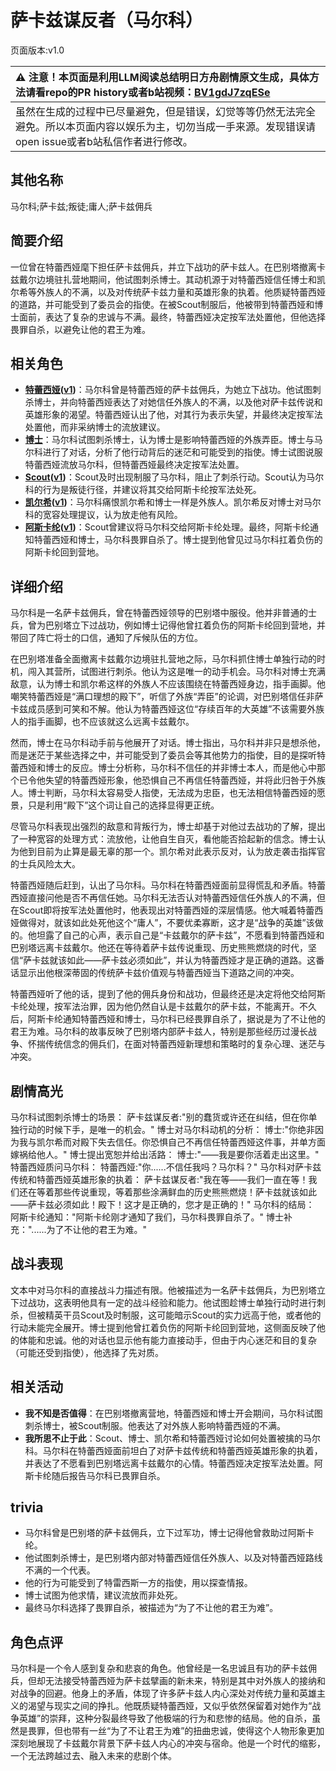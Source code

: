 # 萨卡兹谋反者（马尔科）
页面版本:v1.0
 

| :warning: 注意！本页面是利用LLM阅读总结明日方舟剧情原文生成，具体方法请看repo的PR history或者b站视频：[BV1gdJ7zqESe](https://www.bilibili.com/video/BV1gdJ7zqESe/)         |
|:----------------------------|
| 虽然在生成的过程中已尽量避免，但是错误，幻觉等等仍然无法完全避免。所以本页面内容以娱乐为主，切勿当成一手来源。发现错误请open issue或者b站私信作者进行修改。|



## 其他名称
马尔科;萨卡兹;叛徒;庸人;萨卡兹佣兵
## 简要介绍
一位曾在特蕾西娅麾下担任萨卡兹佣兵，并立下战功的萨卡兹人。在巴别塔撤离卡兹戴尔边境驻扎营地期间，他试图刺杀博士。其动机源于对特蕾西娅信任博士和凯尔希等外族人的不满，以及对传统萨卡兹力量和英雄形象的执着。他质疑特蕾西娅的道路，并可能受到了委员会的指使。在被Scout制服后，他被带到特蕾西娅和博士面前，表达了复杂的忠诚与不满。最终，特蕾西娅决定按军法处置他，但他选择畏罪自杀，以避免让他的君王为难。
## 相关角色
-   **[特蕾西娅](../char_v3/extended_char_te_lei_xi_ya.md)([v1](extended_char_te_lei_xi_ya.md))**：马尔科曾是特蕾西娅的萨卡兹佣兵，为她立下战功。他试图刺杀博士，并向特蕾西娅表达了对她信任外族人的不满，以及他对萨卡兹传说和英雄形象的渴望。特蕾西娅认出了他，对其行为表示失望，并最终决定按军法处置他，而非采纳博士的流放建议。
-   **[博士](../char_v3/extended_char_bo_shi.md)**：马尔科试图刺杀博士，认为博士是影响特蕾西娅的外族弄臣。博士与马尔科进行了对话，分析了他行动背后的迷茫和可能受到的指使。博士试图说服特蕾西娅流放马尔科，但特蕾西娅最终决定按军法处置。
-   **[Scout](../char_v3/extended_char_Scout.md)([v1](extended_char_Scout.md))**：Scout及时出现制服了马尔科，阻止了刺杀行动。Scout认为马尔科的行为是叛徒行径，并建议将其交给阿斯卡纶按军法处死。
-   **[凯尔希](../char_v3/char_003_kalts.md)([v1](char_003_kalts.md))**：马尔科痛恨凯尔希和博士一样是外族人。凯尔希反对博士对马尔科的宽容处理提议，认为放走他有风险。
-   **[阿斯卡纶](../char_v3/char_4132_ascln.md)([v1](char_4132_ascln.md))**：Scout曾建议将马尔科交给阿斯卡纶处理。最终，阿斯卡纶通知特蕾西娅和博士，马尔科畏罪自杀了。博士提到他曾见过马尔科扛着负伤的阿斯卡纶回到营地。
## 详细介绍
马尔科是一名萨卡兹佣兵，曾在特蕾西娅领导的巴别塔中服役。他并非普通的士兵，曾为巴别塔立下过战功，例如博士记得他曾扛着负伤的阿斯卡纶回到营地，并带回了阵亡将士的口信，通知了斥候队伍的方位。

在巴别塔准备全面撤离卡兹戴尔边境驻扎营地之际，马尔科抓住博士单独行动的时机，闯入其营所，试图进行刺杀。他认为这是唯一的动手机会。马尔科对博士充满敌意，认为博士和凯尔希这样的外族人不应该围绕在特蕾西娅身边，指手画脚。他嘲笑特蕾西娅是“满口理想的殿下”，听信了外族“弄臣”的论调，对巴别塔信任非萨卡兹成员感到可笑和不解。他认为特蕾西娅这位“存续百年的大英雄”不该需要外族人的指手画脚，也不应该就这么远离卡兹戴尔。

然而，博士在马尔科动手前与他展开了对话。博士指出，马尔科并非只是想杀他，而是迷茫于某些选择之中，并可能受到了委员会等其他势力的指使，目的是探听特蕾西娅和博士的反应。博士分析称，马尔科不信任的并非博士本人，而是他心中那个已令他失望的特蕾西娅形象，他恐惧自己不再信任特蕾西娅，并将此归咎于外族人。博士判断，马尔科太容易受人指使，无法成为忠臣，也无法相信特蕾西娅的愿景，只是利用“殿下”这个词让自己的选择显得更正统。

尽管马尔科表现出强烈的敌意和背叛行为，博士却基于对他过去战功的了解，提出了一种宽容的处理方式：流放他，让他自生自灭，看他能否拾起新的信念。博士认为他到目前为止算是最无辜的那一个。凯尔希对此表示反对，认为放走袭击指挥官的士兵风险太大。

特蕾西娅随后赶到，认出了马尔科。马尔科在特蕾西娅面前显得慌乱和矛盾。特蕾西娅直接问他是否不再信任她。马尔科无法否认对特蕾西娅信任外族人的不满，但在Scout即将按军法处置他时，他表现出对特蕾西娅的深层情感。他大喊着特蕾西娅做得对，就该如此处死他这个“庸人”，不要优柔寡断，这才是“战争的英雄”该做的。他坦露了自己的心声，表示自己是“卡兹戴尔的萨卡兹”，不愿看到特蕾西娅和巴别塔远离卡兹戴尔。他还在等待着萨卡兹传说重现、历史熊熊燃烧的时代，坚信“萨卡兹就该如此——萨卡兹必须如此”，并认为特蕾西娅才是正确的道路。这番话显示出他根深蒂固的传统萨卡兹价值观与特蕾西娅当下道路之间的冲突。

特蕾西娅听了他的话，提到了他的佣兵身份和战功，但最终还是决定将他交给阿斯卡纶处理，按军法治罪，因为他仍然自认是卡兹戴尔的萨卡兹，不能离开。不久后，阿斯卡纶通知特蕾西娅和博士，马尔科已经畏罪自杀了，据说是为了不让他的君王为难。马尔科的故事反映了巴别塔内部萨卡兹人，特别是那些经历过漫长战争、怀揣传统信念的佣兵们，在面对特蕾西娅新理想和策略时的复杂心理、迷茫与冲突。
## 剧情高光
马尔科试图刺杀博士的场景：
萨卡兹谋反者:"别的蠢货或许还在纠结，但在你单独行动的时候下手，是唯一的机会。"
博士对马尔科动机的分析：
博士:"你绝非因为我与凯尔希而对殿下失去信任。你恐惧自己不再信任特蕾西娅这件事，并单方面嫁祸给他人。"
博士提出宽恕并给出活路：
博士:"——我是要你活着走出这里。"
特蕾西娅质问马尔科：
特蕾西娅:"你......不信任我吗？马尔科？"
马尔科对萨卡兹传统和特蕾西娅英雄形象的执着：
萨卡兹谋反者:"我在等——我们一直在等！我们还在等着那些传说重现，等着那些涂满鲜血的历史熊熊燃烧！萨卡兹就该如此——萨卡兹必须如此！殿下！这才是正确的，您才是正确的！"
马尔科的结局：
阿斯卡纶通知："阿斯卡纶刚才通知了我们，马尔科畏罪自杀了。"
博士补充："......为了不让他的君王为难。"
## 战斗表现
文本中对马尔科的直接战斗力描述有限。他被描述为一名萨卡兹佣兵，为巴别塔立下过战功，这表明他具有一定的战斗经验和能力。他试图趁博士单独行动时进行刺杀，但被精英干员Scout及时制服，这可能暗示Scout的实力远高于他，或者他的行动未能完全展开。博士提到他曾扛着负伤的阿斯卡纶回到营地，这侧面反映了他的体能和忠诚。他的对话也显示他有能力直接动手，但由于内心迷茫和目的复杂（可能还受到指使），他选择了先对质。
## 相关活动
-   **我不知是否值得**：在巴别塔撤离营地，特蕾西娅和博士开会期间，马尔科试图刺杀博士，被Scout制服。他表达了对外族人影响特蕾西娅的不满。
-   **我所思不止于此**：Scout、博士、凯尔希和特蕾西娅讨论如何处置被擒的马尔科。马尔科在特蕾西娅面前坦白了对萨卡兹传统和特蕾西娅英雄形象的执着，并表达了不愿看到巴别塔远离卡兹戴尔的心情。特蕾西娅决定按军法处置。阿斯卡纶随后报告马尔科已畏罪自杀。
## trivia
*   马尔科曾是巴别塔的萨卡兹佣兵，立下过军功，博士记得他曾救助过阿斯卡纶。
*   他试图刺杀博士，是巴别塔内部对特蕾西娅信任外族人、以及对特蕾西娅路线不满的一个代表。
*   他的行为可能受到了特雷西斯一方的指使，用以探查情报。
*   博士试图为他求情，建议流放而非处死。
*   最终马尔科选择了畏罪自杀，被描述为“为了不让他的君王为难”。
## 角色点评
马尔科是一个令人感到复杂和悲哀的角色。他曾经是一名忠诚且有功的萨卡兹佣兵，但却无法接受特蕾西娅为萨卡兹擘画的新未来，特别是其中对外族人的接纳和对战争的回避。他身上的矛盾，体现了许多萨卡兹人内心深处对传统力量和英雄主义的渴望与现实之间的挣扎。他既质疑特蕾西娅，又似乎依然保留着对她作为“战争英雄”的崇拜，这种分裂最终导致了他极端的行为和悲惨的结局。他的自杀，虽然是畏罪，但也带有一丝“为了不让君王为难”的扭曲忠诚，使得这个人物形象更加深刻地展现了卡兹戴尔背景下萨卡兹人内心的冲突与宿命。他是一个时代的缩影，一个无法跨越过去、融入未来的悲剧个体。